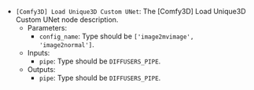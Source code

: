 - `[Comfy3D] Load Unique3D Custom UNet`: The [Comfy3D] Load Unique3D Custom UNet node description.
    - Parameters:
        - `config_name`: Type should be `['image2mvimage', 'image2normal']`.
    - Inputs:
        - `pipe`: Type should be `DIFFUSERS_PIPE`.
    - Outputs:
        - `pipe`: Type should be `DIFFUSERS_PIPE`.
